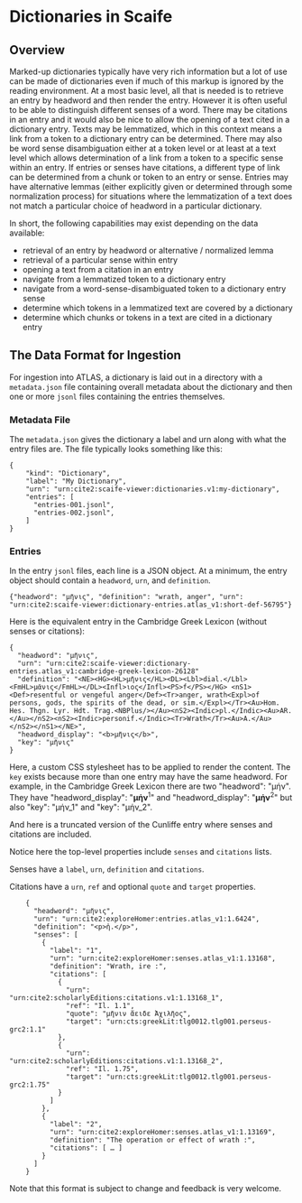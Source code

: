 # Dictionaries in Scaife

## Overview

Marked-up dictionaries typically have very rich information but a lot of use can be made of dictionaries even if much of this markup is ignored by the reading environment. At a most basic level, all that is needed is to retrieve an entry by headword and then render the entry. However it is often useful to be able to distinguish different senses of a word. There may be citations in an entry and it would also be nice to allow the opening of a text cited in a dictionary entry. Texts may be lemmatized, which in this context means a link from a token to a dictionary entry can be determined. There may also be word sense disambiguation either at a token level or at least at a text level which allows determination of a link from a token to a specific sense within an entry. If entries or senses have citations, a different type of link can be determined from a chunk or token to an entry or sense. Entries may have alternative lemmas (either explicitly given or determined through some normalization process) for situations where the lemmatization of a text does not match a particular choice of headword in a particular dictionary.

In short, the following capabilities may exist depending on the data available:

* retrieval of an entry by headword or alternative / normalized lemma
* retrieval of a particular sense within entry
* opening a text from a citation in an entry
* navigate from a lemmatized token to a dictionary entry
* navigate from a word-sense-disambiguated token to a dictionary entry sense
* determine which tokens in a lemmatized text are covered by a dictionary
* determine which chunks or tokens in a text are cited in a dictionary entry

## The Data Format for Ingestion

For ingestion into ATLAS, a dictionary is laid out in a directory with a `metadata.json` file containing overall metadata about the dictionary and then one or more `jsonl` files containing the entries themselves.

### Metadata File

The `metadata.json` gives the dictionary a label and urn along with what the entry files are. The file typically looks something like this:

```
{
    "kind": "Dictionary",
    "label": "My Dictionary",
    "urn": "urn:cite2:scaife-viewer:dictionaries.v1:my-dictionary",
    "entries": [
      "entries-001.jsonl",
      "entries-002.jsonl",
    ]
}
```

### Entries

In the entry `jsonl` files, each line is a JSON object. At a minimum, the entry object should contain a `headword`, `urn`, and `definition`.

```
{"headword": "μῆνις", "definition": "wrath, anger", "urn": "urn:cite2:scaife-viewer:dictionary-entries.atlas_v1:short-def-56795"}
```

Here is the equivalent entry in the Cambridge Greek Lexicon (without senses or citations):

```
{
  "headword": "μῆνις",
  "urn": "urn:cite2:scaife-viewer:dictionary-entries.atlas_v1:cambridge-greek-lexicon-26128"
  "definition": "<NE><HG><HL>μῆνις</HL><DL><Lbl>dial.</Lbl><FmHL>μᾶνις</FmHL></DL><Infl>ιος</Infl><PS>f</PS></HG> <nS1><Def>resentful or vengeful anger</Def><Tr>anger, wrath<Expl>of persons, gods, the spirits of the dead, or sim.</Expl></Tr><Au>Hom. Hes. Thgn. Lyr. Hdt. Trag.<NBPlus/></Au><nS2><Indic>pl.</Indic><Au>AR.</Au></nS2><nS2><Indic>personif.</Indic><Tr>Wrath</Tr><Au>A.</Au></nS2></nS1></NE>",
  "headword_display": "<b>μῆνις</b>",
  "key": "μῆνις"
}
```

Here, a custom CSS stylesheet has to be applied to render the content. The `key` exists because more than one entry may have the same headword. For example, in the Cambridge Greek Lexicon there are two "headword": "μήν". They have "headword_display": "<b>μήν</b><sup>1</sup>" and "headword_display": "<b>μήν</b><sup>2</sup>" but also "key": "μήν_1" and "key": "μήν_2".


And here is a truncated version of the Cunliffe entry where senses and citations are included.

Notice here the top-level properties include `senses` and `citations` lists.

Senses have a `label`, `urn`, `definition` and `citations`.

Citations have a `urn`, `ref` and optional `quote` and `target` properties.


```
    {
      "headword": "μῆνις",
      "urn": "urn:cite2:exploreHomer:entries.atlas_v1:1.6424",
      "definition": "<p>ἡ.</p>",
      "senses": [
        {
          "label": "1",
          "urn": "urn:cite2:exploreHomer:senses.atlas_v1:1.13168",
          "definition": "Wrath, ire :",
          "citations": [
            {
              "urn": "urn:cite2:scholarlyEditions:citations.v1:1.13168_1",
              "ref": "Il. 1.1",
              "quote": "μῆνιν ἄειδε Ἀχιλῆος",
              "target": "urn:cts:greekLit:tlg0012.tlg001.perseus-grc2:1.1"
            },
            {
              "urn": "urn:cite2:scholarlyEditions:citations.v1:1.13168_2",
              "ref": "Il. 1.75",
              "target": "urn:cts:greekLit:tlg0012.tlg001.perseus-grc2:1.75"
            }
          ]
        },
        {
          "label": "2",
          "urn": "urn:cite2:exploreHomer:senses.atlas_v1:1.13169",
          "definition": "The operation or effect of wrath :",
          "citations": [ … ]
        }
      ]
    }
```

Note that this format is subject to change and feedback is very welcome.
